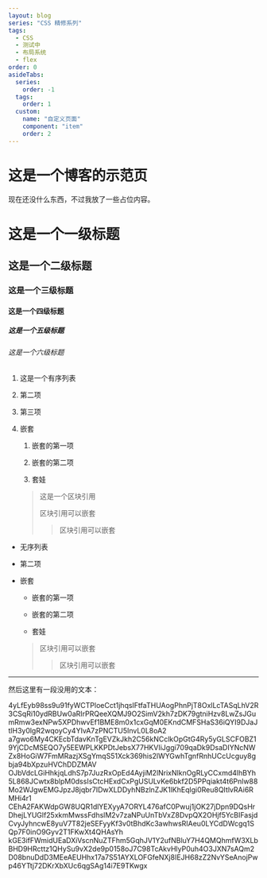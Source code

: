 ```yaml
---
layout: blog
series: "CSS 精修系列"
tags:
  - CSS
  - 测试中
  - 布局系统
  - flex
order: 0
asideTabs:
  series:
    order: -1
  tags:
    order: 1
  custom:
    name: "自定义页面"
    component: "item"
    order: 2
---
```

# 这是一个博客的示范页

现在还没什么东西，不过我放了一些占位内容。

# 这是一个一级标题

## 这是一个二级标题

### 这是一个三级标题

#### 这是一个四级标题

##### 这是一个五级标题

###### 这是一个六级标题

1. 这是一个有序列表

2. 第二项

3. 第三项

4. 嵌套

    1. 嵌套的第一项

    2. 嵌套的第二项

    3. 套娃

      > 这是一个区块引用
      > 
      > 区块引用可以嵌套
      >
      > > 区块引用可以嵌套

* 无序列表

* 第二项

* 嵌套

    * 嵌套的第一项

    * 嵌套的第二项

    * 套娃
      
    > 区块引用可以嵌套
    >
    > > 区块引用可以嵌套

---

然后这里有一段没用的文本：

4yLfEyb98ss9u91fyWCTPloeCct1jhqsIFtfaTHUAogPhnPjT8OxlLcTASqLhV2R3CSqRi10ydRBUw0aRIrPRQeeXQMJ9O2SimV2kh7zDK79gtniHzv8LwZsJGumRmw3exNPw5XPDhwvEf1BME8m0x1cxGqM0EKndCMFSHaS36iQYI9DJaJtlH3y0lgR2wqoyCy4YIvA7zPNCTU5InvL0L8oA2
a7gwo6My4CKEcbTdavKnTgEVZkJkh2C56kNCclkOpGtG4Ry5yGLSCFOBZ19YjCDcMSEQO7y5EEWPLKKPDtJebsX77HKVIiJggi709qaDk9DsaDIYNcNWZx8HoGiW7FmMRazjXSgYmqS51Xck369his2lWYGwhTgnfRnhUCcUcguy8gbja94bXpzuHVChDDZMAV
OJbVdcLGiHhkjqLdhS7p7JuzRxOpEd4AyjiM2lNrixNlknOgRLyCCxmd4lhBYh5L868JCwtx8blpM0dssIsCtcHExdCxPgUSULvKe6bkf2D5PPqiakt4t6Pnlw88Mo2WJgwEMGJpzJ8jqbr7IDwXLDDyhNBzlnZJK1lKhEqlgi0Reu8QItlvRAi6RMHi4r1
CEhA2FAKWdpGW8UQR1dlYEXyyA7ORYL476afC0Pwuj1jOK27jDpn9DQsHrDhejLYUGlf25xkmMwssFdhslM2v7zaNPuUnTbVxZ8DvpQX2OHjf5YcBIFasjdCvyJyhncwE8yuV7T82jeSEFyyKf3v0tBhdKc3awhwsRIAeu0LYCdDWcgq1SQp7F0inO9Gyv2T1FKwXt4QHAsYh
kGE3ifFWmidUEaDXiVscnNuZTFhm5GqhJV1Y2ufNBluY7H4QMQhmfW3XLbBHD9HRcttz1QHySu9vX2de9p0158oJ7C98TcAkvHlyP0uh4O3JXN7sAQm2D08bnuDdD3MEeAEUHhx17a7S51AYXLOFGfeNXj8IEJH68zZ2NvYSeAnojPwp46YTtj72DKrXbXUc6qgSAg14i7E9TKwgx

